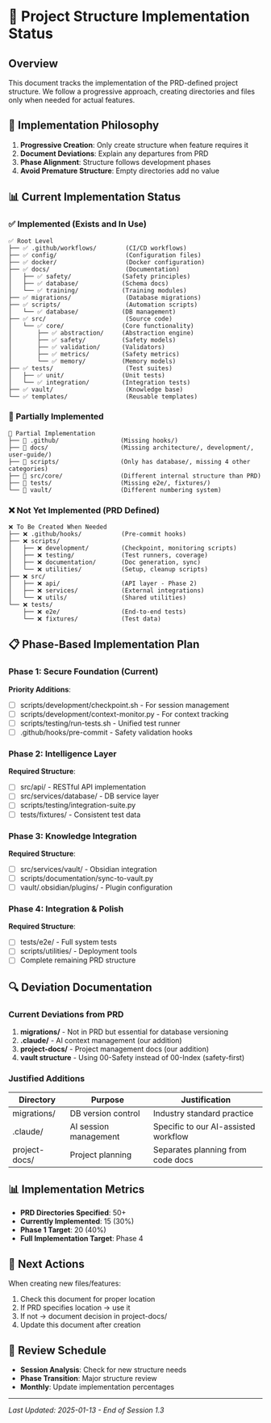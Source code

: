 # 📁 Project Structure Implementation Status

## Overview

This document tracks the implementation of the PRD-defined project structure. We follow a progressive approach, creating directories and files only when needed for actual features.

## 🎯 Implementation Philosophy

1. **Progressive Creation**: Only create structure when feature requires it
2. **Document Deviations**: Explain any departures from PRD
3. **Phase Alignment**: Structure follows development phases
4. **Avoid Premature Structure**: Empty directories add no value

## 📊 Current Implementation Status

### ✅ Implemented (Exists and In Use)

```
✅ Root Level
├── ✅ .github/workflows/        (CI/CD workflows)
├── ✅ config/                   (Configuration files)
├── ✅ docker/                   (Docker configuration)
├── ✅ docs/                     (Documentation)
│   ├── ✅ safety/              (Safety principles)
│   ├── ✅ database/            (Schema docs)
│   └── ✅ training/            (Training modules)
├── ✅ migrations/               (Database migrations)
├── ✅ scripts/                  (Automation scripts)
│   └── ✅ database/            (DB management)
├── ✅ src/                      (Source code)
│   └── ✅ core/                (Core functionality)
│       ├── ✅ abstraction/     (Abstraction engine)
│       ├── ✅ safety/          (Safety models)
│       ├── ✅ validation/      (Validators)
│       ├── ✅ metrics/         (Safety metrics)
│       └── ✅ memory/          (Memory models)
├── ✅ tests/                    (Test suites)
│   ├── ✅ unit/                (Unit tests)
│   └── ✅ integration/         (Integration tests)
├── ✅ vault/                    (Knowledge base)
└── ✅ templates/                (Reusable templates)
```

### 🔄 Partially Implemented

```
🔄 Partial Implementation
├── 🔄 .github/                 (Missing hooks/)
├── 🔄 docs/                    (Missing architecture/, development/, user-guide/)
├── 🔄 scripts/                 (Only has database/, missing 4 other categories)
├── 🔄 src/core/                (Different internal structure than PRD)
├── 🔄 tests/                   (Missing e2e/, fixtures/)
└── 🔄 vault/                   (Different numbering system)
```

### ❌ Not Yet Implemented (PRD Defined)

```
❌ To Be Created When Needed
├── ❌ .github/hooks/           (Pre-commit hooks)
├── ❌ scripts/
│   ├── ❌ development/         (Checkpoint, monitoring scripts)
│   ├── ❌ testing/             (Test runners, coverage)
│   ├── ❌ documentation/       (Doc generation, sync)
│   └── ❌ utilities/           (Setup, cleanup scripts)
├── ❌ src/
│   ├── ❌ api/                 (API layer - Phase 2)
│   ├── ❌ services/            (External integrations)
│   └── ❌ utils/               (Shared utilities)
└── ❌ tests/
    ├── ❌ e2e/                 (End-to-end tests)
    └── ❌ fixtures/            (Test data)
```

## 📋 Phase-Based Implementation Plan

### Phase 1: Secure Foundation (Current) 
**Priority Additions**:
- [ ] scripts/development/checkpoint.sh - For session management
- [ ] scripts/development/context-monitor.py - For context tracking
- [ ] scripts/testing/run-tests.sh - Unified test runner
- [ ] .github/hooks/pre-commit - Safety validation hooks

### Phase 2: Intelligence Layer
**Required Structure**:
- [ ] src/api/ - RESTful API implementation
- [ ] src/services/database/ - DB service layer
- [ ] scripts/testing/integration-suite.py
- [ ] tests/fixtures/ - Consistent test data

### Phase 3: Knowledge Integration
**Required Structure**:
- [ ] src/services/vault/ - Obsidian integration
- [ ] scripts/documentation/sync-to-vault.py
- [ ] vault/.obsidian/plugins/ - Plugin configuration

### Phase 4: Integration & Polish
**Required Structure**:
- [ ] tests/e2e/ - Full system tests
- [ ] scripts/utilities/ - Deployment tools
- [ ] Complete remaining PRD structure

## 🔍 Deviation Documentation

### Current Deviations from PRD

1. **migrations/** - Not in PRD but essential for database versioning
2. **.claude/** - AI context management (our addition)
3. **project-docs/** - Project management docs (our addition)
4. **vault structure** - Using 00-Safety instead of 00-Index (safety-first)

### Justified Additions

| Directory | Purpose | Justification |
|-----------|---------|---------------|
| migrations/ | DB version control | Industry standard practice |
| .claude/ | AI session management | Specific to our AI-assisted workflow |
| project-docs/ | Project planning | Separates planning from code docs |

## 📊 Implementation Metrics

- **PRD Directories Specified**: 50+
- **Currently Implemented**: 15 (30%)
- **Phase 1 Target**: 20 (40%)
- **Full Implementation Target**: Phase 4

## 🎯 Next Actions

When creating new files/features:
1. Check this document for proper location
2. If PRD specifies location → use it
3. If not → document decision in project-docs/
4. Update this document after creation

## 📝 Review Schedule

- **Session Analysis**: Check for new structure needs
- **Phase Transition**: Major structure review
- **Monthly**: Update implementation percentages

---

*Last Updated: 2025-01-13 - End of Session 1.3*